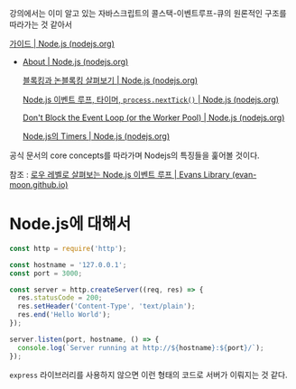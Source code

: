 강의에서는 이미 알고 있는 자바스크립트의 콜스택-이벤트루프-큐의 원론적인 구조를 따라가는 것 같아서 

[가이드 | Node.js (nodejs.org)](https://nodejs.org/ko/docs/guides/)

- [About | Node.js (nodejs.org)](https://nodejs.org/ko/about/)

  [블록킹과 논블록킹 살펴보기 | Node.js (nodejs.org)](https://nodejs.org/ko/docs/guides/blocking-vs-non-blocking/)

  [Node.js 이벤트 루프, 타이머, `process.nextTick()` | Node.js (nodejs.org)](https://nodejs.org/ko/docs/guides/event-loop-timers-and-nexttick/)

  [Don't Block the Event Loop (or the Worker Pool) | Node.js (nodejs.org)](https://nodejs.org/ko/docs/guides/dont-block-the-event-loop/)

  [Node.js의 Timers | Node.js (nodejs.org)](https://nodejs.org/ko/docs/guides/timers-in-node/)

공식 문서의 core concepts를 따라가며 Nodejs의 특징들을 훑어볼 것이다.

참조 : [로우 레벨로 살펴보는 Node.js 이벤트 루프 | Evans Library (evan-moon.github.io)](https://evan-moon.github.io/2019/08/01/nodejs-event-loop-workflow/)

# Node.js에 대해서

```js
const http = require('http');

const hostname = '127.0.0.1';
const port = 3000;

const server = http.createServer((req, res) => {
  res.statusCode = 200;
  res.setHeader('Content-Type', 'text/plain');
  res.end('Hello World');
});

server.listen(port, hostname, () => {
  console.log(`Server running at http://${hostname}:${port}/`);
});
```

`express` 라이브러리를 사용하지 않으면 이런 형태의 코드로 서버가 이뤄지는 것 같다.